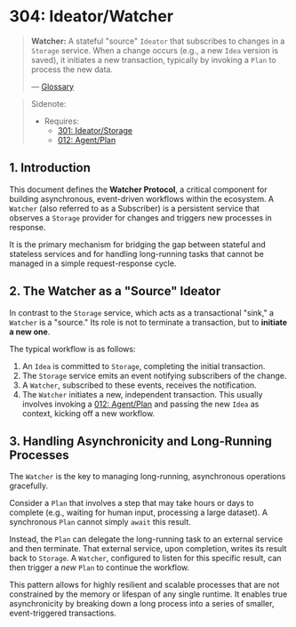 # 304: Ideator/Watcher

> **Watcher:** A stateful "source" `Ideator` that subscribes to changes in a `Storage` service. When a change occurs (e.g., a new `Idea` version is saved), it initiates a new transaction, typically by invoking a `Plan` to process the new data.
>
> — [Glossary](./000_glossary.md)

> Sidenote:
>
> - Requires:
>   - [301: Ideator/Storage](./301_ideator_storage.md)
>   - [012: Agent/Plan](./012_agent_plan.md)

## 1. Introduction

This document defines the **Watcher Protocol**, a critical component for building asynchronous, event-driven workflows within the ecosystem. A `Watcher` (also referred to as a Subscriber) is a persistent service that observes a `Storage` provider for changes and triggers new processes in response.

It is the primary mechanism for bridging the gap between stateful and stateless services and for handling long-running tasks that cannot be managed in a simple request-response cycle.

## 2. The Watcher as a "Source" Ideator

In contrast to the `Storage` service, which acts as a transactional "sink," a `Watcher` is a "source." Its role is not to terminate a transaction, but to **initiate a new one**.

The typical workflow is as follows:

1.  An `Idea` is committed to `Storage`, completing the initial transaction.
2.  The `Storage` service emits an event notifying subscribers of the change.
3.  A `Watcher`, subscribed to these events, receives the notification.
4.  The `Watcher` initiates a new, independent transaction. This usually involves invoking a [012: Agent/Plan](./012_agent_plan.md) and passing the new `Idea` as context, kicking off a new workflow.

## 3. Handling Asynchronicity and Long-Running Processes

The `Watcher` is the key to managing long-running, asynchronous operations gracefully.

Consider a `Plan` that involves a step that may take hours or days to complete (e.g., waiting for human input, processing a large dataset). A synchronous `Plan` cannot simply `await` this result.

Instead, the `Plan` can delegate the long-running task to an external service and then terminate. That external service, upon completion, writes its result back to `Storage`. A `Watcher`, configured to listen for this specific result, can then trigger a _new_ `Plan` to continue the workflow.

This pattern allows for highly resilient and scalable processes that are not constrained by the memory or lifespan of any single runtime. It enables true asynchronicity by breaking down a long process into a series of smaller, event-triggered transactions.


